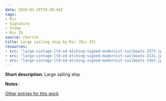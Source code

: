 ```yaml
---
date: 2019-03-26T19:30:44Z
tags:
- Ric
- Signature
- Stamp
- Ric 25
source: charish
title: Large sailing ship by Ric (Ric 25)
resources:
- src: "large-vintage-ltd-ed-etching-signed-modernist-sailboats-3373.jpeg"
- src: "large-vintage-ltd-ed-etching-signed-modernist-sailboats-2131.jpeg"
- src: "large-vintage-ltd-ed-etching-signed-modernist-sailboats-3163.jpeg"
---
```


**Short description**:&nbsp;Large sailing ship

**Notes** :

[Other entries for this work](/tags/Ric-25)
